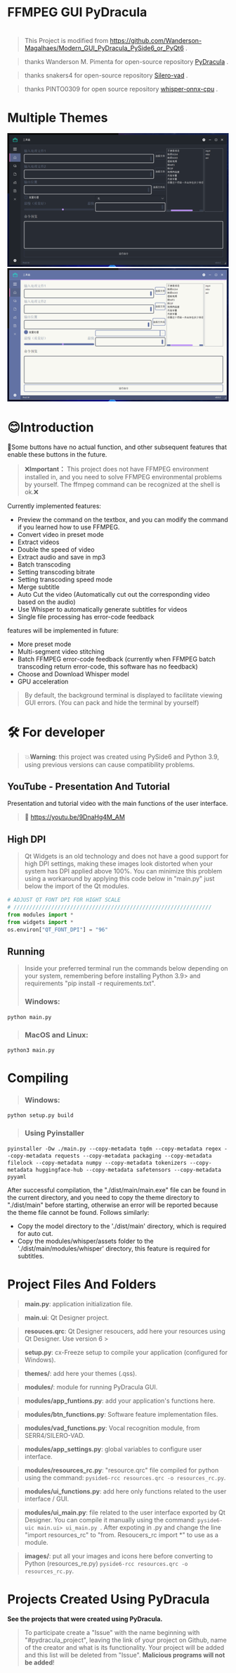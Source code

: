 # FFMPEG GUI PyDracula 
# 

> This Project is modified from https://github.com/Wanderson-Magalhaes/Modern_GUI_PyDracula_PySide6_or_PyQt6 .

> thanks Wanderson M. Pimenta for open-source repository [PyDracula](https://github.com/Wanderson-Magalhaes/Modern_GUI_PyDracula_PySide6_or_PyQt6) .

> thanks snakers4 for open-source repository [Silero-vad](https://github.com/snakers4/silero-vad) .

> thanks PINTO0309 for open source repository [whisper-onnx-cpu](https://github.com/PINTO0309/whisper-onnx-cpu) .

# Multiple Themes
![PyDracula_Default_Dark](https://github.com/peach-water/ffmpeg-GUI-with-PyDracula/blob/master/gallery/dark_theme.png?raw=true)
![PyDracula_Light](https://github.com/peach-water/ffmpeg-GUI-with-PyDracula/blob/master/gallery/light_theme.png?raw=true)

# 😊Introduction

🤣Some buttons have no actual function, and other subsequent features that enable these buttons in the future.

> ❌**Important：** This project does not have FFMPEG environment installed in, and you need to solve FFMPEG environmental problems by yourself. The ffmpeg command can be recognized at the shell is ok.❌

Currently implemented features:
* Preview the command on the textbox, and you can modify the command if you learned how to use FFMPEG.
* Convert video in preset mode
* Extract videos
* Double the speed of video
* Extract audio and save in mp3
* Batch transcoding
* Setting transcoding bitrate
* Setting transcoding speed mode
* Merge subtitle
* Auto Cut the video (Automatically cut out the corresponding video based on the audio)
* Use Whisper to automatically generate subtitles for videos
* Single file processing has error-code feedback

features will be implemented in future:
* More preset mode
* Multi-segment video stitching
* Batch FFMPEG error-code feedback (currently when FFMPEG batch transcoding return error-code, this software has no feedback)
* Choose and Download Whisper model
* GPU acceleration 

> By default, the background terminal is displayed to facilitate viewing GUI errors. (You can pack and hide the terminal by yourself)

# 🛠 For developer

> 💥**Warning**: this project was created using PySide6 and Python 3.9, using previous versions can cause compatibility problems.

## YouTube - Presentation And Tutorial
Presentation and tutorial video with the main functions of the user interface.
> 🔗 https://youtu.be/9DnaHg4M_AM

## High DPI
> Qt Widgets is an old technology and does not have a good support for high DPI settings, making these images look distorted when your system has DPI applied above 100%.
You can minimize this problem using a workaround by applying this code below in "main.py" just below the import of the Qt modules.
```python
# ADJUST QT FONT DPI FOR HIGHT SCALE
# ///////////////////////////////////////////////////////////////
from modules import *
from widgets import *
os.environ["QT_FONT_DPI"] = "96"
```

## Running
> Inside your preferred terminal run the commands below depending on your system, remembering before installing Python 3.9> and requirements "pip install -r requirements.txt".
> ### **Windows**:
```console
python main.py
```
> ### **MacOS and Linux**:
```console
python3 main.py
```
# Compiling
> ### **Windows**:
```console
python setup.py build
```
> ### **Using Pyinstaller**
```console
pyinstaller -Dw ./main.py --copy-metadata tqdm --copy-metadata regex --copy-metadata requests --copy-metadata packaging --copy-metadata filelock --copy-metadata numpy --copy-metadata tokenizers --copy-metadata huggingface-hub --copy-metadata safetensors --copy-metadata pyyaml
```

After successful compilation, the "./dist/main/main.exe" file can be found in the current directory, and you need to copy the theme directory to "./dist/main" before starting, otherwise an error will be reported because the theme file cannot be found. Follows similarly:
* Copy the model directory to the './dist/main' directory, which is required for auto cut.
* Copy the modules/whisper/assets folder to the './dist/main/modules/whisper' directory, this feature is required for subtitles.

# Project Files And Folders
> **main.py**: application initialization file.

> **main.ui**: Qt Designer project.

> **resouces.qrc**: Qt Designer resoucers, add here your resources using Qt Designer. Use version 6 >

> **setup.py**: cx-Freeze setup to compile your application (configured for Windows).

> **themes/**: add here your themes (.qss).

> **modules/**: module for running PyDracula GUI.

> **modules/app_funtions.py**: add your application's functions here.

> **modules/btn_functions.py**: Software feature implementation files.

> **modules/vad_functions.py**: Vocal recognition module, from SERR4/SILERO-VAD.

> **modules/app_settings.py**: global variables to configure user interface.

> **modules/resources_rc.py**: "resource.qrc" file compiled for python using the command: ```pyside6-rcc resources.qrc -o resources_rc.py```.

> **modules/ui_functions.py**: add here only functions related to the user interface / GUI.

> **modules/ui_main.py**: file related to the user interface exported by Qt Designer. You can compile it manually using the command: ```pyside6-uic main.ui> ui_main.py ```.
After expoting in .py and change the line "import resources_rc" to "from. Resoucers_rc import *" to use as a module.

> **images/**: put all your images and icons here before converting to Python (resources_re.py) ```pyside6-rcc resources.qrc -o resources_rc.py```.

# Projects Created Using PyDracula
**See the projects that were created using PyDracula.**
> To participate create a "Issue" with the name beginning with "#pydracula_project", leaving the link of your project on Github, name of the creator and what is its functionality. Your project will be added and this list will be deleted from "Issue".
**Malicious programs will not be added**!



